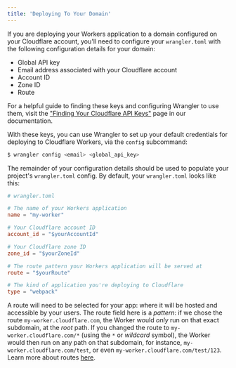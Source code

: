 ```yaml
---
title: 'Deploying To Your Domain'
---
```


If you are deploying your Workers application to a domain configured on your Cloudflare account, you'll need to configure your `wrangler.toml` with the following configuration details for your domain:

- Global API key
- Email address associated with your Cloudflare account
- Account ID
- Zone ID
- Route

For a helpful guide to finding these keys and configuring Wrangler to use them, visit the ["Finding Your Cloudflare API Keys"](/reference/write-workers/api-keys) page in our documentation.

With these keys, you can use Wrangler to set up your default credentials for deploying to Cloudflare Workers, via the `config` subcommand:

```sh
$ wrangler config <email> <global_api_key>
```

The remainder of your configuration details should be used to populate your project's `wrangler.toml` config. By default, your `wrangler.toml` looks like this:

```toml
# wrangler.toml

# The name of your Workers application
name = "my-worker"

# Your Cloudflare account ID
account_id = "$yourAccountId"

# Your Cloudflare zone ID
zone_id = "$yourZoneId"

# The route pattern your Workers application will be served at
route = "$yourRoute"

# The kind of application you're deploying to Cloudflare
type = "webpack"
```

A route will need to be selected for your app: where it will be hosted and accessible by your users. The route field here is a _pattern_: if we chose the route `my-worker.cloudflare.com`, the Worker would _only_ run on that exact subdomain, at the _root_ path. If you changed the route to `my-worker.cloudflare.com/*` (using the `*` or _wildcard_ symbol), the Worker would then run on any path on that subdomain, for instance, `my-worker.cloudflare.com/test`, or even `my-worker.cloudflare.com/test/123`. Learn more about routes [here](/reference/write-workers/routes).
